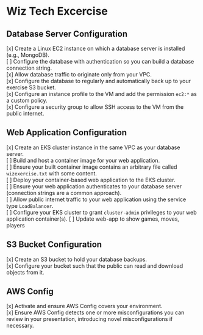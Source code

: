 # Wiz Tech Excercise

## Database Server Configuration

[x] Create a Linux EC2 instance on which a database server is installed (e.g., MongoDB).  
[ ] Configure the database with authentication so you can build a database connection string.  
[x] Allow database traffic to originate only from your VPC.  
[x] Configure the database to regularly and automatically back up to your exercise S3 bucket.  
[x] Configure an instance profile to the VM and add the permission `ec2:*` as a custom policy.  
[x] Configure a security group to allow SSH access to the VM from the public internet.  

## Web Application Configuration

[x] Create an EKS cluster instance in the same VPC as your database server.  
[ ] Build and host a container image for your web application.  
[ ] Ensure your built container image contains an arbitrary file called `wizexercise.txt` with some content.  
[ ] Deploy your container-based web application to the EKS cluster.  
[ ] Ensure your web application authenticates to your database server (connection strings are a common approach).  
[ ] Allow public internet traffic to your web application using the service type `LoadBalancer`.  
[ ] Configure your EKS cluster to grant `cluster-admin` privileges to your web application container(s).
[ ] Update web-app to show games, moves, players

## S3 Bucket Configuration

[x] Create an S3 bucket to hold your database backups.  
[x] Configure your bucket such that the public can read and download objects from it.  

## AWS Config

[x] Activate and ensure AWS Config covers your environment.  
[x] Ensure AWS Config detects one or more misconfigurations you can review in your presentation, introducing novel misconfigurations if necessary.  

